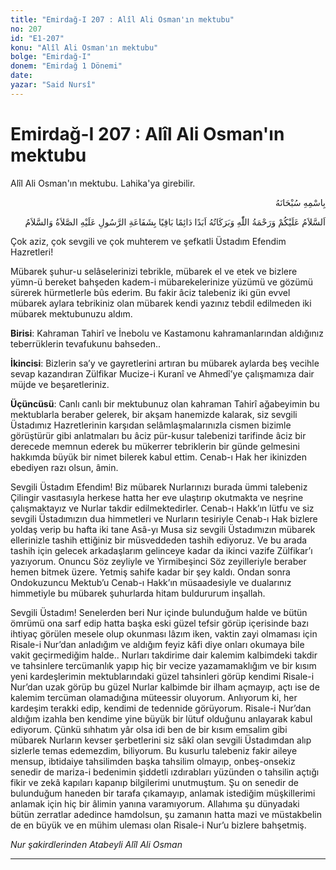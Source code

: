 ```yaml
---
title: "Emirdağ-I 207 : Alîl Ali Osman'ın mektubu"
no: 207
id: "E1-207"
konu: "Alîl Ali Osman'ın mektubu"
bolge: "Emirdağ-I"
donem: "Emirdağ 1 Dönemi"
date: 
yazar: "Said Nursî"
---
```


# Emirdağ-I 207 : Alîl Ali Osman'ın mektubu

Alîl Ali Osman'ın mektubu. Lahika'ya girebilir.

<p class="arabic" dir="rtl" title="Meal: “Her türlü noksan sıfatlardan yüce olan Allah’ın adıyla.”">بِاسْمِهِ سُبْحَانَهُ</p>

<p class="arabic" dir="rtl" title="Meal: “Allah’ın selamı, rahmeti ve bereketleri, Resulullah'ın şefaatı ile birlikte ebedî, daimî ve bâki olarak üzerinize olsun.”">اَلسَّلاَمُ عَلَيْكُمْ وَرَحْمَةُ اللّٰهِ وَبَرَكَاتُهُ اَبَدًا دَائِمًا بَاقِيًا بِشَفَاعَةِ الرَّسُولِ عَلَيْهِ الصَّلاَةُ وَالسَّلاَمُ</p>

Çok aziz, çok sevgili ve çok muhterem ve şefkatli Üstadım Efendim Hazretleri!

Mübarek şuhur-u selâselerinizi tebrikle, mübarek el ve etek ve bizlere yümn-ü bereket bahşeden kadem-i mübarekelerinize yüzümü ve gözümü sürerek hürmetlerle bûs ederim. Bu fakir âciz talebeniz iki gün evvel mübarek aylara tebrikiniz olan mübarek kendi yazınız tebdil edilmeden iki mübarek mektubunuzu aldım.

**Birisi**: Kahraman Tahirî ve İnebolu ve Kastamonu kahramanlarından aldığınız teberrüklerin tevafukunu bahseden..

**İkincisi**: Bizlerin sa’y ve gayretlerini artıran bu mübarek aylarda beş vecihle sevap kazandıran Zülfikar Mucize-i Kuranî ve Ahmedî’ye çalışmamıza dair müjde ve beşaretleriniz.

**Üçüncüsü**: Canlı canlı bir mektubunuz olan kahraman Tahirî ağabeyimin bu mektublarla beraber gelerek, bir akşam hanemizde kalarak, siz sevgili Üstadımız Hazretlerinin karşıdan selâmlaşmalarınızla cismen bizimle görüştürür gibi anlatmaları bu âciz pür-kusur talebenizi tarifinde âciz bir derecede memnun ederek bu mükerrer tebriklerin bir günde gelmesini hakkımda büyük bir nimet bilerek kabul ettim. Cenab-ı Hak her ikinizden ebediyen razı olsun, âmin.

Sevgili Üstadım Efendim! Biz mübarek Nurlarınızı burada ümmi talebeniz Çilingir vasıtasıyla herkese hatta her eve ulaştırıp okutmakta ve neşrine çalışmaktayız ve Nurlar takdir edilmektedirler. Cenab-ı Hakk’ın lütfu ve siz sevgili Üstadımızın dua himmetleri ve Nurların tesiriyle Cenab-ı Hak bizlere yoldaş verip bu hafta iki tane Asâ-yı Musa siz sevgili Üstadımızın mübarek ellerinizle tashih ettiğiniz bir müsveddeden tashih ediyoruz. Ve bu arada tashih için gelecek arkadaşlarım gelinceye kadar da ikinci vazife Zülfikar’ı yazıyorum. Onuncu Söz zeyliyle ve Yirmibeşinci Söz zeyilleriyle beraber hemen bitmek üzere. Yetmiş sahife kadar bir şey kaldı. Ondan sonra Ondokuzuncu Mektub’u Cenab-ı Hakk’ın müsaadesiyle ve dualarınız himmetiyle bu mübarek şuhurlarda hitam buldururum inşallah.

Sevgili Üstadım! Senelerden beri Nur içinde bulunduğum halde ve bütün ömrümü ona sarf edip hatta başka eski güzel tefsir görüp içerisinde bazı ihtiyaç görülen mesele olup okunması lâzım iken, vaktin zayi olmaması için Risale-i Nur’dan anladığım ve aldığım feyiz kâfi diye onları okumaya bile vakit geçirmediğim halde.. Nurları takdirime dair kalemim kalbimdeki takdir ve tahsinlere tercümanlık yapıp hiç bir vecize yazamamaklığım ve bir kısım yeni kardeşlerimin mektublarındaki güzel tahsinleri görüp kendimi Risale-i Nur’dan uzak görüp bu güzel Nurlar kalbimde bir ilham açmayıp, açtı ise de kalemim tercüman olamadığına müteessir oluyorum. Anlıyorum ki, her kardeşim terakki edip, kendimi de tedennide görüyorum. Risale-i Nur’dan aldığım izahla ben kendime yine büyük bir lütuf olduğunu anlayarak kabul ediyorum. Çünkü sıhhatım yâr olsa idi ben de bir kısım emsalim gibi mübarek Nurların kevser şerbetlerini siz sâkî olan sevgili Üstadımdan alıp sizlerle temas edemezdim, biliyorum. Bu kusurlu talebeniz fakir aileye mensup, ibtidaiye tahsilimden başka tahsilim olmayıp, onbeş-onsekiz senedir de mariza-i bedenimin şiddetli ızdırabları yüzünden o tahsilin açtığı fikir ve zekâ kapıları kapanıp bilgilerimi unutmuştum. Şu on senedir de bulunduğum haneden bir tarafa çıkamayıp, anlamak istediğim müşkillerimi anlamak için hiç bir âlimin yanına varamıyorum. Allahıma şu dünyadaki bütün zerratlar adedince hamdolsun, şu zamanın hatta mazi ve müstakbelin de en büyük ve en mühim uleması olan Risale-i Nur’u bizlere bahşetmiş.

*Nur şakirdlerinden*
*Atabeyli Alîl Ali Osman*

***
